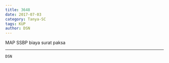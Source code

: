 ```yaml
---
title: 3648
date: 2017-07-03
category: Tanya-SC
tags: KUP
author: DSN
---
```


MAP SSBP biaya surat paksa

---



`DSN`
